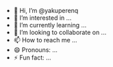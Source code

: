 - 👋 Hi, I’m @yakuperenq
- 👀 I’m interested in ...
- 🌱 I’m currently learning ...
- 💞️ I’m looking to collaborate on ...
- 📫 How to reach me ...
- 😄 Pronouns: ...
- ⚡ Fun fact: ...

<!---
yakuperenq/yakuperenq is a ✨ special ✨ repository because its `README.md` (this file) appears on your GitHub profile.
You can click the Preview link to take a look at your changes.
--->
